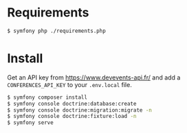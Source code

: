 # Requirements

```bash
$ symfony php ./requirements.php
```

# Install

Get an API key from https://www.devevents-api.fr/ and add a `CONFERENCES_API_KEY` to your `.env.local` file. 

```bash
$ symfony composer install
$ symfony console doctrine:database:create
$ symfony console doctrine:migration:migrate -n
$ symfony console doctrine:fixture:load -n
$ symfony serve
```

